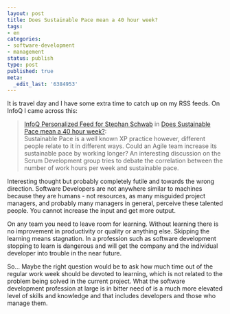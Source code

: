 ```yaml
---
layout: post
title: Does Sustainable Pace mean a 40 hour week?
tags:
- en
categories:
- software-development
- management
status: publish
type: post
published: true
meta:
  _edit_last: '6384953'
---
```

<p>It is travel day and I have some extra time to catch up on my RSS feeds. On InfoQ I came across this:</p>

<blockquote><a href="http://www.infoq.com">InfoQ Personalized Feed for Stephan Schwab</a> in <a href="http://www.infoq.com/news/2008/05/sustainable-pace">Does Sustainable Pace mean a 40 hour week?</a>:<br>
Sustainable Pace is a well known XP practice however, different people relate to it in different ways. Could an Agile team increase its sustainable pace by working longer? An interesting discussion on the Scrum Development group tries to debate the correlation between the number of work hours per week and sustainable pace.
</blockquote>

<p>Interesting thought but probably completely futile and towards the wrong direction. Software Developers are not anywhere similar to machines because they are humans - not resources, as many misguided project managers, and probably many managers in general, perceive these talented people. You cannot increase the input and get more output.</p>

<p>On any team you need to leave room for learning. Without learning there is no improvement in productivity or quality or anything else. Skipping the learning means stagnation. In a profession such as software development stopping to learn is dangerous and will get the company and the individual developer into trouble in the near future.</p>

<p>So... Maybe the right question would be to ask how much time out of the regular work week should be devoted to learning, which is not related to the problem being solved in the current project. What the software development profession at large is in bitter need of is a much more elevated level of skills and knowledge and that includes developers and those who manage them.</p>

